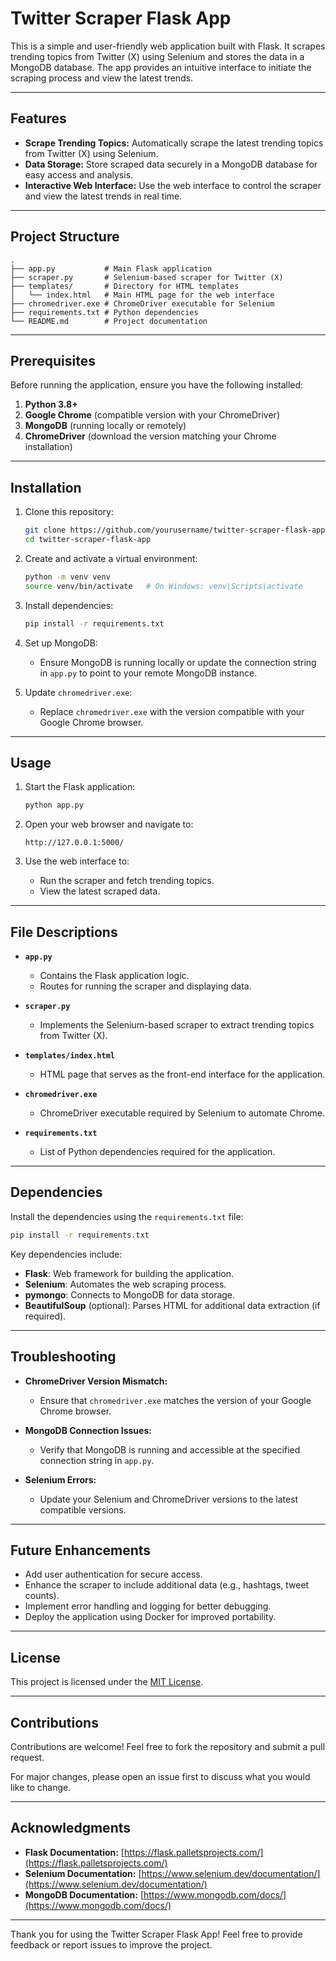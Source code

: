# Twitter Scraper Flask App

This is a simple and user-friendly web application built with Flask. It scrapes trending topics from Twitter (X) using Selenium and stores the data in a MongoDB database. The app provides an intuitive interface to initiate the scraping process and view the latest trends.

---

## Features

- **Scrape Trending Topics:** Automatically scrape the latest trending topics from Twitter (X) using Selenium.
- **Data Storage:** Store scraped data securely in a MongoDB database for easy access and analysis.
- **Interactive Web Interface:** Use the web interface to control the scraper and view the latest trends in real time.

---

## Project Structure

```plaintext
.
├── app.py           # Main Flask application
├── scraper.py       # Selenium-based scraper for Twitter (X)
├── templates/       # Directory for HTML templates
│   └── index.html   # Main HTML page for the web interface
├── chromedriver.exe # ChromeDriver executable for Selenium
├── requirements.txt # Python dependencies
└── README.md        # Project documentation
```

---

## Prerequisites

Before running the application, ensure you have the following installed:

1. **Python 3.8+**
2. **Google Chrome** (compatible version with your ChromeDriver)
3. **MongoDB** (running locally or remotely)
4. **ChromeDriver** (download the version matching your Chrome installation)

---

## Installation

1. Clone this repository:
   ```bash
   git clone https://github.com/yourusername/twitter-scraper-flask-app.git
   cd twitter-scraper-flask-app
   ```

2. Create and activate a virtual environment:
   ```bash
   python -m venv venv
   source venv/bin/activate   # On Windows: venv\Scripts\activate
   ```

3. Install dependencies:
   ```bash
   pip install -r requirements.txt
   ```

4. Set up MongoDB:
   - Ensure MongoDB is running locally or update the connection string in `app.py` to point to your remote MongoDB instance.

5. Update `chromedriver.exe`:
   - Replace `chromedriver.exe` with the version compatible with your Google Chrome browser.

---

## Usage

1. Start the Flask application:
   ```bash
   python app.py
   ```

2. Open your web browser and navigate to:
   ```plaintext
   http://127.0.0.1:5000/
   ```

3. Use the web interface to:
   - Run the scraper and fetch trending topics.
   - View the latest scraped data.

---

## File Descriptions

- **`app.py`**
  - Contains the Flask application logic.
  - Routes for running the scraper and displaying data.

- **`scraper.py`**
  - Implements the Selenium-based scraper to extract trending topics from Twitter (X).

- **`templates/index.html`**
  - HTML page that serves as the front-end interface for the application.

- **`chromedriver.exe`**
  - ChromeDriver executable required by Selenium to automate Chrome.

- **`requirements.txt`**
  - List of Python dependencies required for the application.

---

## Dependencies

Install the dependencies using the `requirements.txt` file:

```bash
pip install -r requirements.txt
```

Key dependencies include:

- **Flask**: Web framework for building the application.
- **Selenium**: Automates the web scraping process.
- **pymongo**: Connects to MongoDB for data storage.
- **BeautifulSoup** (optional): Parses HTML for additional data extraction (if required).

---

## Troubleshooting

- **ChromeDriver Version Mismatch:**
  - Ensure that `chromedriver.exe` matches the version of your Google Chrome browser.

- **MongoDB Connection Issues:**
  - Verify that MongoDB is running and accessible at the specified connection string in `app.py`.

- **Selenium Errors:**
  - Update your Selenium and ChromeDriver versions to the latest compatible versions.

---

## Future Enhancements

- Add user authentication for secure access.
- Enhance the scraper to include additional data (e.g., hashtags, tweet counts).
- Implement error handling and logging for better debugging.
- Deploy the application using Docker for improved portability.

---

## License

This project is licensed under the [MIT License](LICENSE).

---

## Contributions

Contributions are welcome! Feel free to fork the repository and submit a pull request.

For major changes, please open an issue first to discuss what you would like to change.

---

## Acknowledgments

- **Flask Documentation:** [https://flask.palletsprojects.com/](https://flask.palletsprojects.com/)
- **Selenium Documentation:** [https://www.selenium.dev/documentation/](https://www.selenium.dev/documentation/)
- **MongoDB Documentation:** [https://www.mongodb.com/docs/](https://www.mongodb.com/docs/)

---

Thank you for using the Twitter Scraper Flask App! Feel free to provide feedback or report issues to improve the project.

